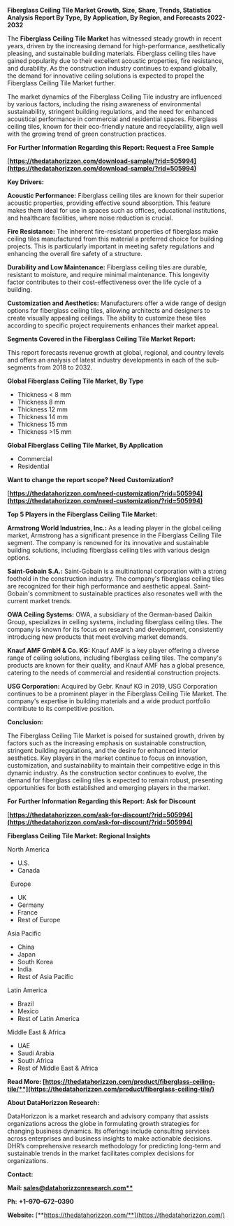 ﻿**Fiberglass Ceiling Tile  Market Growth, Size, Share, Trends, Statistics Analysis Report By Type, By Application, By Region, and Forecasts 2022-2032**

The **Fiberglass Ceiling Tile Market** has witnessed steady growth in recent years, driven by the increasing demand for high-performance, aesthetically pleasing, and sustainable building materials. Fiberglass ceiling tiles have gained popularity due to their excellent acoustic properties, fire resistance, and durability. As the construction industry continues to expand globally, the demand for innovative ceiling solutions is expected to propel the Fiberglass Ceiling Tile Market further.

The market dynamics of the Fiberglass Ceiling Tile industry are influenced by various factors, including the rising awareness of environmental sustainability, stringent building regulations, and the need for enhanced acoustical performance in commercial and residential spaces. Fiberglass ceiling tiles, known for their eco-friendly nature and recyclability, align well with the growing trend of green construction practices.

**For Further Information Regarding this Report: Request a Free Sample**	

[**https://thedatahorizzon.com/download-sample/?rid=505994](https://thedatahorizzon.com/download-sample/?rid=505994)** 

**Key Drivers:**

**Acoustic Performance:** Fiberglass ceiling tiles are known for their superior acoustic properties, providing effective sound absorption. This feature makes them ideal for use in spaces such as offices, educational institutions, and healthcare facilities, where noise reduction is crucial.

**Fire Resistance:** The inherent fire-resistant properties of fiberglass make ceiling tiles manufactured from this material a preferred choice for building projects. This is particularly important in meeting safety regulations and enhancing the overall fire safety of a structure.

**Durability and Low Maintenance:** Fiberglass ceiling tiles are durable, resistant to moisture, and require minimal maintenance. This longevity factor contributes to their cost-effectiveness over the life cycle of a building.

**Customization and Aesthetics:** Manufacturers offer a wide range of design options for fiberglass ceiling tiles, allowing architects and designers to create visually appealing ceilings. The ability to customize these tiles according to specific project requirements enhances their market appeal.

**Segments Covered in the Fiberglass Ceiling Tile Market Report:**

This report forecasts revenue growth at global, regional, and country levels and offers an analysis of latest industry developments in each of the sub-segments from 2018 to 2032.

**Global Fiberglass Ceiling Tile Market, By Type**

- Thickness < 8 mm
- Thickness 8 mm
- Thickness 12 mm
- Thickness 14 mm
- Thickness 15 mm
- Thickness >15 mm

**Global Fiberglass Ceiling Tile Market, By Application**

- Commercial
- Residential

**Want to change the report scope? Need Customization?**

[**https://thedatahorizzon.com/need-customization/?rid=505994](https://thedatahorizzon.com/need-customization/?rid=505994)** 

**Top 5 Players in the Fiberglass Ceiling Tile Market:**

**Armstrong World Industries, Inc.:** As a leading player in the global ceiling market, Armstrong has a significant presence in the Fiberglass Ceiling Tile segment. The company is renowned for its innovative and sustainable building solutions, including fiberglass ceiling tiles with various design options.

**Saint-Gobain S.A.:** Saint-Gobain is a multinational corporation with a strong foothold in the construction industry. The company's fiberglass ceiling tiles are recognized for their high performance and aesthetic appeal. Saint-Gobain's commitment to sustainable practices also resonates well with the current market trends.

**OWA Ceiling Systems:** OWA, a subsidiary of the German-based Daikin Group, specializes in ceiling systems, including fiberglass ceiling tiles. The company is known for its focus on research and development, consistently introducing new products that meet evolving market demands.

**Knauf AMF GmbH & Co. KG:** Knauf AMF is a key player offering a diverse range of ceiling solutions, including fiberglass ceiling tiles. The company's products are known for their quality, and Knauf AMF has a global presence, catering to the needs of commercial and residential construction projects.

**USG Corporation:** Acquired by Gebr. Knauf KG in 2019, USG Corporation continues to be a prominent player in the Fiberglass Ceiling Tile Market. The company's expertise in building materials and a wide product portfolio contribute to its competitive position.

**Conclusion:**

The Fiberglass Ceiling Tile Market is poised for sustained growth, driven by factors such as the increasing emphasis on sustainable construction, stringent building regulations, and the desire for enhanced interior aesthetics. Key players in the market continue to focus on innovation, customization, and sustainability to maintain their competitive edge in this dynamic industry. As the construction sector continues to evolve, the demand for fiberglass ceiling tiles is expected to remain robust, presenting opportunities for both established and emerging players in the market.

**For Further Information Regarding this Report: Ask for Discount**	

[**https://thedatahorizzon.com/ask-for-discount/?rid=505994](https://thedatahorizzon.com/ask-for-discount/?rid=505994)** 

**Fiberglass Ceiling Tile Market: Regional Insights**

North America

- U.S.
- Canada

` `Europe

- UK
- Germany
- France
- Rest of Europe

Asia Pacific

- China
- Japan
- South Korea
- India
- Rest of Asia Pacific

Latin America

- Brazil
- Mexico
- Rest of Latin America

Middle East & Africa

- UAE
- Saudi Arabia
- South Africa
- Rest of Middle East & Africa

**Read More: [https://thedatahorizzon.com/product/fiberglass-ceiling-tile/**](https://thedatahorizzon.com/product/fiberglass-ceiling-tile/)** 

**About DataHorizzon Research:**

DataHorizzon is a market research and advisory company that assists organizations across the globe in formulating growth strategies for changing business dynamics. Its offerings include consulting services across enterprises and business insights to make actionable decisions. DHR’s comprehensive research methodology for predicting long-term and sustainable trends in the market facilitates complex decisions for organizations.

**Contact:**

**Mail: [sales@datahorizzonresearch.com**](mailto:sales@datahorizzonresearch.com)**

**Ph:** **+1–970–672–0390**

**Website:** [**https://thedatahorizzon.com/**](https://thedatahorizzon.com/)

